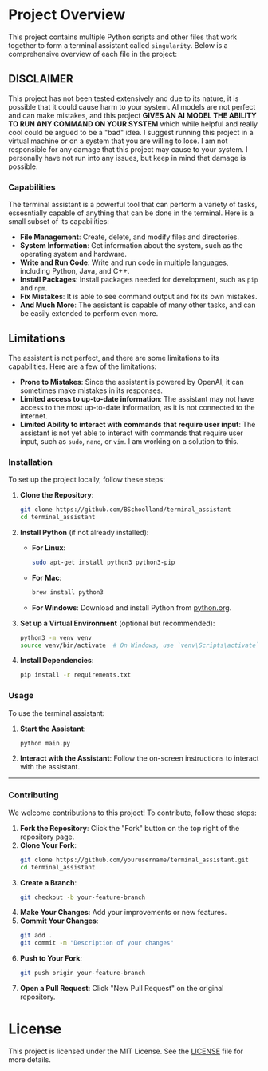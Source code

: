 # Project Overview

This project contains multiple Python scripts and other files that work together to form a terminal assistant called `singularity`. Below is a comprehensive overview of each file in the project:
## DISCLAIMER

This project has not been tested extensively and due to its nature, it is possible that it could cause harm to your system. AI models are not perfect and can make mistakes, and this project **GIVES AN AI MODEL THE ABILITY TO RUN ANY COMMAND ON YOUR SYSTEM** which while helpful and really cool could be argued to be a "bad" idea. I suggest running this project in a virtual machine or on a system that you are willing to lose. I am not responsible for any damage that this project may cause to your system.  I  personally have not run into any issues, but keep in mind that damage is possible.

### Capabilities

The terminal assistant is a powerful tool that can perform a variety of tasks, essesntially capable of anything that can be done in the terminal. Here is a small subset of its capabilities:
- **File Management**: Create, delete, and modify files and directories.
- **System Information**: Get information about the system, such as the operating system and hardware.
- **Write and Run Code**: Write and run code in multiple languages, including Python, Java, and C++.
- **Install Packages**: Install packages needed for development, such as `pip` and `npm`.
- **Fix Mistakes**: It is able to see command output and fix its own mistakes.
- **And Much More**: The assistant is capable of many other tasks, and can be easily extended to perform even more.

## Limitations
The assistant is not perfect, and there are some limitations to its capabilities. Here are a few of the limitations:
- **Prone to Mistakes**: Since the assistant is powered by OpenAI, it can sometimes make mistakes in its responses.
- **Limited access to up-to-date information**: The assistant may not have access to the most up-to-date information, as it is not connected to the internet.
- **Limited Ability to interact with commands that require user input**: The assistant is not yet able to interact with commands that require user input, such as `sudo`, `nano`, or `vim`.  I am working on a solution to this.

### Installation

To set up the project locally, follow these steps:

1. **Clone the Repository**:
    ```bash
    git clone https://github.com/BSchoolland/terminal_assistant
    cd terminal_assistant
    ```

2. **Install Python** (if not already installed):
    - **For Linux**:
        ```bash
        sudo apt-get install python3 python3-pip
        ```
    - **For Mac**:
        ```bash
        brew install python3
        ```
    - **For Windows**:
        Download and install Python from [python.org](https://www.python.org/).

3. **Set up a Virtual Environment** (optional but recommended):
    ```bash
    python3 -m venv venv
    source venv/bin/activate  # On Windows, use `venv\Scripts\activate`
    ```

4. **Install Dependencies**:
    ```bash
    pip install -r requirements.txt
    ```

### Usage

To use the terminal assistant:

1. **Start the Assistant**:
    ```bash
    python main.py
    ```

2. **Interact with the Assistant**:
    Follow the on-screen instructions to interact with the assistant.

---

### Contributing

We welcome contributions to this project! To contribute, follow these steps:

1. **Fork the Repository**: Click the "Fork" button on the top right of the repository page.
2. **Clone Your Fork**:
    ```bash
    git clone https://github.com/yourusername/terminal_assistant.git
    cd terminal_assistant
    ```
3. **Create a Branch**:
    ```bash
    git checkout -b your-feature-branch
    ```
4. **Make Your Changes**: Add your improvements or new features.
5. **Commit Your Changes**:
    ```bash
    git add .
    git commit -m "Description of your changes"
    ```
6. **Push to Your Fork**:
    ```bash
    git push origin your-feature-branch
    ```
7. **Open a Pull Request**: Click "New Pull Request" on the original repository.

# License

This project is licensed under the MIT License. See the [LICENSE](LICENSE) file for more details.

